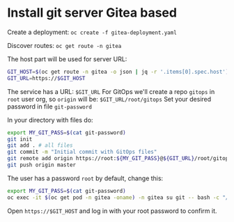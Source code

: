 # Install git server Gitea based

Create a deployment: `oc create -f gitea-deployment.yaml`

Discover routes: `oc get route -n gitea`

The host part will be used for server URL:

```bash
GIT_HOST=$(oc get route -n gitea -o json | jq -r '.items[0].spec.host')
GIT_URL=https://$GIT_HOST
```

The service has a URL: `$GIT_URL`
For GitOps we'll create a repo `gitops` in `root` user org, so `origin` will be: `$GIT_URL/root/gitops`
Set your desired password in file `git-password`

In your directory with files do:

```bash
export MY_GIT_PASS=$(cat git-password)
git init
git add . # all files
git commit -m "Initial commit with GitOps files"
git remote add origin https://root:${MY_GIT_PASS}@${GIT_URL}/root/gitops  # root user and root password
git push origin master
```

The user has a password `root` by default, change this:

```bash
export MY_GIT_PASS=$(cat git-password)
oc exec -it $(oc get pod -n gitea -oname) -n gitea su git -- bash -c "/usr/local/bin/gitea admin user change-password -u root -p $MY_GIT_PASS"
```

Open `https://$GIT_HOST` and log in with your root password to confirm it.
